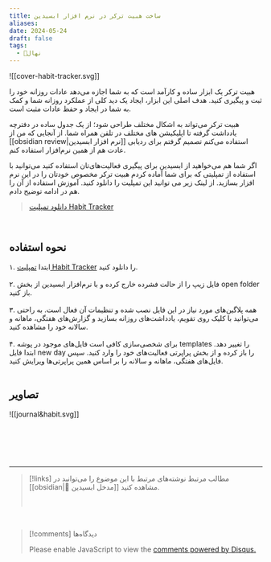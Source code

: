 ```yaml
---
title: ساخت هبیت ترکر در نرم افزار ابسیدین
aliases: 
date: 2024-05-24
draft: false
tags:
  - 🌱نهال
---
```

![[cover-habit-tracker.svg]]

هبیت ترکر یک ابزار ساده و کارآمد است که به شما اجازه می‌دهد عادات روزانه خود را ثبت و پیگیری کنید. هدف اصلی این ابزار، ایجاد یک دید کلی از عملکرد روزانه شما و کمک به شما در ایجاد و حفظ عادات مثبت است.

هبیت ترکر می‌تواند به اشکال مختلف طراحی شود؛ از یک جدول ساده در دفترچه یادداشت گرفته تا اپلیکیشن های مختلف در تلفن همراه شما. از آنجایی که من از [[obsidian review|نرم افزار ابسیدین]] استفاده می‌کنم تصمیم گرفتم برای ردیابی عادت هم از همین نرم‌افزار استفاده کنم.

اگر شما هم می‌خواهید از ابسیدین برای پیگیری فعالیت‌های‌تان استفاده کنید می‌توانید با استفاده از تمپلیتی که برای شما آماده کردم هبیت ترکر مخصوص خودتان را در این نرم افزار بسازید. 
از لینک زیر می توانید این تمپلیت را دانلود کنید. آموزش استفاده از آن را هم در ادامه توضیح دادم.

> [<i class="fa-solid fa-download"></i> دانلود تمپلیت Habit Tracker](https://ifard.ir/img/Habit-Tracker.zip)

<br/>

## نحوه استفاده

۱. ابتدا [تمپلیت Habit Tracker](https://ifard.ir/img/journal-and-habit.zip) را دانلود کنید.
<br/><br/>
۲. فایل زیپ را از حالت فشرده خارج کرده و با نرم‌افزار ابسیدین از بخش open folder باز کنید.
<br/><br/>
۳. همه پلاگین‌های مورد نیاز در این فایل نصب شده و تنظیمات آن فعال است. به راحتی می‌توانید با کلیک روی تقویم، یادداشت‌های روزانه بسازید و گزارش‌های هفتگی، ماهانه و سالانه خود را مشاهده کنید.
<br/><br/>
۴. برای شخصی‌سازی کافی است فایل‌های موجود در پوشه templates را تغییر دهد. ابتدا فایل new day را باز کرده و از بخش پراپرتی فعالیت‌های خود را وارد کنید. سپس فایل‌های هفتگی، ماهانه و سالانه را بر اساس همین پراپرتی‌ها ویرایش کنید.
<br/><br/>
## تصاویر

![[journal&habit.svg]]

<br/><br/><br/><br/>

---

> [!links] مطالب مرتبط
> نوشته‌های مرتبط با این موضوع را می‌توانید در [[obsidian|🔮 مدخل ابسیدین]] مشاهده کنید.
> 
> <br/>

<br/>

> [!comments] دیدگاه‌ها
> <div id="disqus_thread"></div>
> <script> (function() { 	var d = document, s = d.createElement('script'); s.src = 'https://ifardmim.disqus.com/embed.js'; s.setAttribute('data-timestamp', +new Date()); (d.head || d.body).appendChild(s); })(); </script>
> <noscript>Please enable JavaScript to view the <a href="https://disqus.com/?ref_noscript">comments powered by Disqus.</a></noscript>

